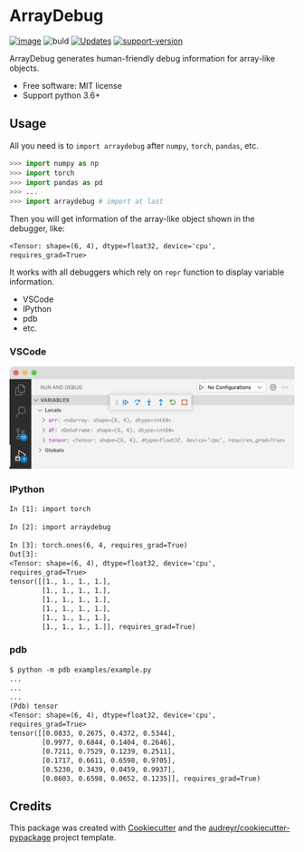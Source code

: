 # ArrayDebug

[![image](https://img.shields.io/pypi/v/arraydebug.svg)](https://pypi.python.org/pypi/arraydebug)
![buld](https://github.com/liqimai/arraydebug/actions/workflows/build.yaml/badge.svg)
[![Updates](https://pyup.io/repos/github/liqimai/arraydebug/shield.svg)](https://pyup.io/repos/github/liqimai/arraydebug/)
[![support-version](https://img.shields.io/pypi/pyversions/arraydebug)](https://img.shields.io/pypi/pyversions/arraydebug)
<!-- [![Documentation Status](https://readthedocs.org/projects/arraydebug/badge/?version=latest)](https://arraydebug.readthedocs.io/en/latest/?version=latest) -->

ArrayDebug generates human-friendly debug information for array-like
objects.

-   Free software: MIT license
-   Support python 3.6+
<!-- -   Documentation: <https://arraydebug.readthedocs.io>. -->

## Usage

All you need is to `import arraydebug` after `numpy`, `torch`, `pandas`, etc.

```python
>>> import numpy as np
>>> import torch
>>> import pandas as pd
>>> ...
>>> import arraydebug # import at last
```

Then you will get information of the array-like object shown in the debugger, like:
```
<Tensor: shape=(6, 4), dtype=float32, device='cpu', requires_grad=True>
```
It works with all debuggers which rely on `repr` function to display variable information.
- VSCode
- IPython
- pdb
- etc.

<!-- TODO: add PyCharm support -->

### VSCode
![](https://raw.githubusercontent.com/liqimai/arraydebug/master/images/vscode.png)


### IPython
```ipython
In [1]: import torch

In [2]: import arraydebug

In [3]: torch.ones(6, 4, requires_grad=True)
Out[3]:
<Tensor: shape=(6, 4), dtype=float32, device='cpu', requires_grad=True>
tensor([[1., 1., 1., 1.],
        [1., 1., 1., 1.],
        [1., 1., 1., 1.],
        [1., 1., 1., 1.],
        [1., 1., 1., 1.],
        [1., 1., 1., 1.]], requires_grad=True)
```

### pdb
```shell
$ python -m pdb examples/example.py
...
...
...
(Pdb) tensor
<Tensor: shape=(6, 4), dtype=float32, device='cpu', requires_grad=True>
tensor([[0.0833, 0.2675, 0.4372, 0.5344],
        [0.9977, 0.6844, 0.1404, 0.2646],
        [0.7211, 0.7529, 0.1239, 0.2511],
        [0.1717, 0.6611, 0.6598, 0.9705],
        [0.5230, 0.3439, 0.0459, 0.9937],
        [0.8603, 0.6598, 0.0652, 0.1235]], requires_grad=True)
```

<!-- <pre>
<code><span style="color:green">In [1]:</span><span class="pl-k">import</span> torch

<span style="color:green">In [2]:</span><span class="pl-k">import</span> arraydebug

<span style="color:green">In [3]:</span>torch.ones(6, 4, requires_grad=True)
<span style="color:red">Out[3]:</span>
&lt;Tensor: shape=(6, 4), dtype=float32, device='cpu', requires_grad=True&gt;
tensor([[<span class="pl-c1">1.</span>, 1., 1., 1.],
        [1., 1., 1., 1.],
        [1., 1., 1., 1.],
        [1., 1., 1., 1.],
        [1., 1., 1., 1.],
        [1., 1., 1., 1.]], requires_grad=True)</code>
</pre> -->



## Credits

This package was created with
[Cookiecutter](https://github.com/audreyr/cookiecutter) and the
[audreyr/cookiecutter-pypackage](https://github.com/audreyr/cookiecutter-pypackage)
project template.
